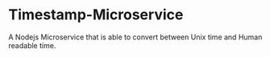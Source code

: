 # Timestamp-Microservice
A Nodejs Microservice that is able to convert between Unix time and Human readable time.

